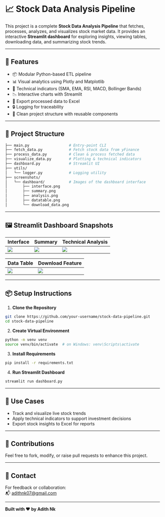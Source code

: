 
# 📈 Stock Data Analysis Pipeline

This project is a complete **Stock Data Analysis Pipeline** that fetches, processes, analyzes, and visualizes stock market data. It provides an interactive **Streamlit dashboard** for exploring insights, viewing tables, downloading data, and summarizing stock trends.

---

## 🚀 Features

- 📦 Modular Python-based ETL pipeline
- 📊 Visual analytics using Plotly and Matplotlib
- 🧮 Technical indicators (SMA, EMA, RSI, MACD, Bollinger Bands)
- 📉 Interactive charts with Streamlit
- 🧾 Export processed data to Excel
- 🔒 Logging for traceability
- 📂 Clean project structure with reusable components

---

## 🧱 Project Structure

```bash
├── main.py                  # Entry-point CLI
├── fetch_data.py            # Fetch stock data from yFinance
├── process_data.py          # Clean & process fetched data
├── visualize_data.py        # Plotting & technical indicators
├── dashboard.py             # Streamlit UI
├── utils/
│   └── logger.py            # Logging utility
├── screenshots/
│   └── dashboard/           # Images of the dashboard interface
│       ├── interface.png
│       ├── summary.png
│       ├── analysis.png
│       ├── datatable.png
│       └── download_data.png
```

---

## 🖼️ Streamlit Dashboard Snapshots

| Interface | Summary | Technical Analysis |
|-----------|---------|--------------------|
| ![](screenshots/dashboard/interface.png) | ![](screenshots/dashboard/summary.png) | ![](screenshots/dashboard/analysis.png) |

| Data Table | Download Feature |
|------------|------------------|
| ![](screenshots/dashboard/datatable.png) | ![](screenshots/dashboard/download_data.png) |

---

## 📦 Setup Instructions

1. **Clone the Repository**

```bash
git clone https://github.com/your-username/stock-data-pipeline.git
cd stock-data-pipeline
```

2. **Create Virtual Environment**

```bash
python -m venv venv
source venv/bin/activate  # on Windows: venv\Scripts\activate
```

3. **Install Requirements**

```bash
pip install -r requirements.txt
```

4. **Run Streamlit Dashboard**

```bash
streamlit run dashboard.py
```

---

## 📍 Use Cases

- Track and visualize live stock trends
- Apply technical indicators to support investment decisions
- Export stock insights to Excel for reports

---

## 🤝 Contributions

Feel free to fork, modify, or raise pull requests to enhance this project.

---

## 📧 Contact

For feedback or collaboration:  
📬 adithnk07@gmail.com

---

**Built with ❤️ by Adith Nk**
